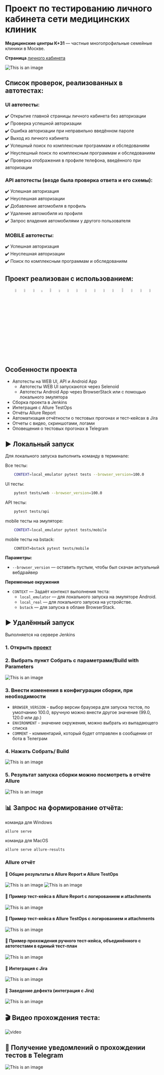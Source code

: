 # Проект по тестированию личного кабинета сети медицинских клиник

**Медицинские центры К+31** ️— частные многопрофильные семейные клиники в Москве.

**Страница** [личного кабинета](https://lk.k31.ru/)

![This is an image](resources/images/lk_k+31_main.png)

<!-- Список проверок-->
## Список проверок, реализованных в автотестах:

### UI автотесты:

✔️ Открытие главной страницы личного кабинета без авторизации   
✔️ Проверка успешной авторизации  
✔️ Ошибка авторизации при неправильно введённом пароле   
✔️ Выход из личного кабинета  
✔️ Успешный поиск по комплексным программам и обследованиям  
✔️ Неуспешный поиск по комплексным программам и обследованиям    
✔️ Проверка отображения в профиле телефона, введённого при авторизации  

### API автотесты (везде была проверка ответа и его схемы):  

✔️ Успешная авторизация  
✔️ Неуспешная авторизации  
✔️ Добавление автомобиля в профиль  
✔️ Удаление автомобиля из профиля  
✔️ Запрос владения автомобилями у другого пользователя  


### MOBILE автотесты:  

✔️ Успешная авторизация  
✔️ Неуспешная авторизации  
✔️ Поиск по комплексным программам и обследованиям  


## Проект реализован с использованием:

<p  align="center">
<code><img width="5%" title="pycharm" src="resources/images/intellij_pycharm.png"></code>
<code><img width="5%" title="python" src="resources/images/python.png"></code>
<code><img width="5%" title="pytest" src="resources/images/pytest.png"></code>
<code><img width="4%" title="requests" src="resources/images/requests.png"></code>
<code><img width="5.5%" title="selene" src="resources/images/selene.png"></code>
<code><img width="4.5%" title="selenium" src="resources/images/selenium.png"></code>
<code><img width="5%" title="selenoid" src="resources/images/selenoid.png"></code>
<code><img width="5%" title="docker" src="resources/images/docker.png"></code>
<code><img width="5%" title="allure" src="resources/images/allure_report.png"></code>
<code><img width="5%" title="alluretestops" src="resources/images/allure_testops.png"></code>
<code><img width="5%" title="appium" src="resources/images/appium.png"></code>
<code><img width="5%" title="browserstack" src="resources/images/browserstack.png"></code>
<code><img width="5.7%" title="github" src="resources/images/github.png"></code> 
<code><img width="5%" title="jenkins" src="resources/images/jenkins.png"></code>
<code><img width="5%" title="jira" src="resources/images/jira.png"></code>
<code><img width="5%" title="telegram" src="resources/images/telegram.png"></code>   


## Особенности проекта
- Автотесты на WEB UI, API и Android App
  - Автотесты WEB UI запускаются через Selenoid
  - Автотесты Android App через BrowserStack или с помощью локального эмулятора
- Сборка проекта в Jenkins
- Интеграция с Allure TestOps
- Отчёты Allure Report
- Автоматизация отчётности о тестовых прогонах и тест-кейсах в Jira
- Отчеты с видео, скриншотами, логами
- Оповещения о тестовых прогонах в Telegram


## ▶️ Локальный запуск

Для локального запуска выполнить команду в терминале:

Все тесты:<br>
```bash
    CONTEXT=local_emulator pytest tests --browser_version=100.0
```

UI тесты:<br>

```bash
    pytest tests/web --browser_version=100.0
```

API тесты:<br>
```bash
    pytest tests/api
```
   
mobile тесты на эмуляторе:<br>
```bash
    CONTEXT=local_emulator pytest tests/mobile
```
   
mobile тесты на bstack:<br>
```
    CONTEXT=bstack pytest tests/mobile
```
   
**Параметры:**

- ️`--browser_version` — оставить пустым, чтобы был скачан актуальный вебдрайвер

**Переменные окружения**

- `CONTEXT` — Задаёт контекст выполнения теста: 
  - `local_emulator` — для локального запуска на эмуляторе Android.
  - ️`local_real` — для локального запуска на устройстве. 
  - ️`bstack` — для запуска в облаке BrowserStack. 

## ▶️ Удалённый запуск 

Выполняется на сервере Jenkins

### 1. Открыть <a target="_blank" href="https://jenkins.autotests.cloud/job/k31_test_project/">проект</a>


### 2. Выбрать пункт **Собрать с параметрами**/**Build with Parameters**
![This is an image](resources/images/jenkins2.png)

### 3. Внести изменения в конфигурации сборки, при необходимости
- ️`BROWSER_VERSION` - выбор версии браузера для запуска тестов, по умолчанию 100.0, вручную можно внести другое значение (99.0, 120.0 или др.)
- `ENVIRONMENT` - значение окружения, можно выбрать из выпадающего списка
- `COMMENT` - комментарий, который будет отправлен в сообщении от бота в Телеграм

### 4. Нажать **Собрать**/ **Build**
![This is an image](resources/images/jenkins4.png)

### 5. Результат запуска сборки можно посмотреть в отчёте Allure
![This is an image](resources/images/jenkins5a.png)


## 📊 Запрос на формирование отчёта:

️команда для Windows

```bash
allure serve
```
️команда для MacOS

```bash
allure serve allure-results
```


### Allure отчёт

#### 🔹 Общие результаты в Allure Report и Allure TestOps
![This is an image](resources/images/allure_report_images.png)
![This is an image](resources/images/allure_testops_images.png)

#### 🔹 Пример тест-кейса в Allure Report с логированием и attachments
![This is an image](resources/images/allure_report_images_1.png)

#### 🔹 Пример тест-кейса в Allure TestOps с логированием и attachments
![This is an image](resources/images/allure_report_images_2.png)

#### 🔹 Пример прохождения ручного тест-кейса, объединённого с автотестами в единый тест-план
![This is an image](resources/images/manual.png)

#### 🔹 Интеграция с Jira
![This is an image](resources/images/jira_1.png)

#### 🔺 Заведение дефекта (интеграция с Jira)
![This is an image](resources/images/bug.png)

## 🎬 Видео прохождения теста:
![video](resources/images/video.gif)

## 🔔 Получение уведомлений о прохождении тестов в Telegram
![This is an image](resources/images/tg_bot.png)
